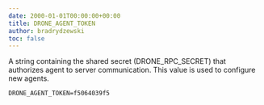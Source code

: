 ```yaml
---
date: 2000-01-01T00:00:00+00:00
title: DRONE_AGENT_TOKEN
author: bradrydzewski
toc: false
---
```


A string containing the shared secret (DRONE_RPC_SECRET) that authorizes agent to server communication. This value is used to configure new agents.

```
DRONE_AGENT_TOKEN=f5064039f5
```
